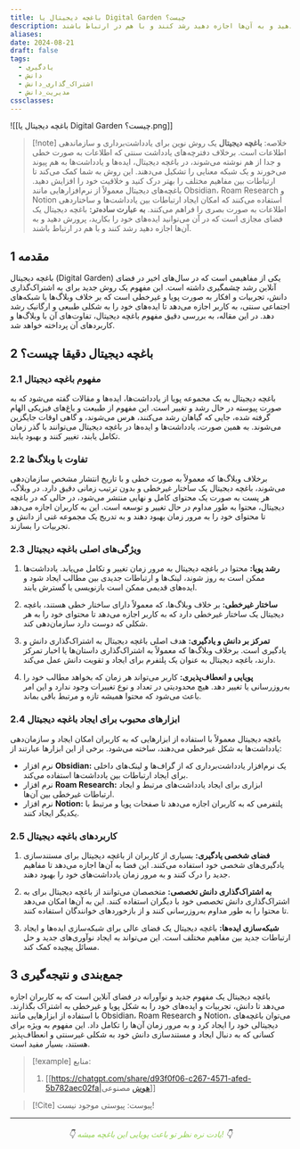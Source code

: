 ```yaml
---
title: باغچه دیجیتال یا Digital Garden چیست؟
description: باغچه دیجیتال یک روش نوین برای یادداشت‌برداری و سازماندهی اطلاعات است. برخلاف دفترچه‌های یادداشت سنتی که اطلاعات به صورت خطی و جدا از هم نوشته می‌شوند، در باغچه دیجیتال، ایده‌ها و یادداشت‌ها به هم پیوند می‌خورند و یک شبکه معنایی را تشکیل می‌دهند. باغچه دیجیتال یک فضای مجازی است که در آن می‌توانید ایده‌های خود را بکارید، پرورش دهید و به آن‌ها اجازه دهید رشد کنند و با هم در ارتباط باشند.
aliases: 
date: 2024-08-21
draft: false
tags:
  - یادگیری
  - دانش
  - اشتراک_گذاری_دانش
  - مدیریت_دانش
cssclasses:
---
```

![[باغچه دیجیتال یا Digital Garden چیست؟.png]]
>[!note] خلاصه:
>**باغچه دیجیتال** یک روش نوین برای یادداشت‌برداری و سازماندهی اطلاعات است. برخلاف دفترچه‌های یادداشت سنتی که اطلاعات به صورت خطی و جدا از هم نوشته می‌شوند، در باغچه دیجیتال، ایده‌ها و یادداشت‌ها به هم پیوند می‌خورند و یک شبکه معنایی را تشکیل می‌دهند. این روش به شما کمک می‌کند تا ارتباطات بین مفاهیم مختلف را بهتر درک کنید و خلاقیت خود را افزایش دهید. باغچه‌های دیجیتال معمولاً از نرم‌افزارهایی مانند Obsidian، Roam Research و Notion استفاده می‌کنند که امکان ایجاد ارتباطات بین یادداشت‌ها و ساختاردهی اطلاعات به صورت بصری را فراهم می‌کنند.
**به عبارت ساده‌تر:** باغچه دیجیتال یک فضای مجازی است که در آن می‌توانید ایده‌های خود را بکارید، پرورش دهید و به آن‌ها اجازه دهید رشد کنند و با هم در ارتباط باشند.

## 1 مقدمه
باغچه دیجیتال (Digital Garden) یکی از مفاهیمی است که در سال‌های اخیر در فضای آنلاین رشد چشمگیری داشته است. این مفهوم یک روش جدید برای به اشتراک‌گذاری دانش، تجربیات و افکار به صورت پویا و غیرخطی است که بر خلاف وبلاگ‌ها یا شبکه‌های اجتماعی سنتی، به کاربر اجازه می‌دهد تا ایده‌های خود را به شکلی طبیعی و ارگانیک رشد دهد. در این مقاله، به بررسی دقیق مفهوم باغچه دیجیتال، تفاوت‌های آن با وبلاگ‌ها و کاربردهای آن پرداخته خواهد شد.

## 2 باغچه دیجیتال دقیقا چیست؟
### 2.1 مفهوم باغچه دیجیتال
باغچه دیجیتال به یک مجموعه پویا از یادداشت‌ها، ایده‌ها و مقالات گفته می‌شود که به صورت پیوسته در حال رشد و تغییر است. این مفهوم از طبیعت و باغ‌های فیزیکی الهام گرفته شده، جایی که گیاهان رشد می‌کنند، هرس می‌شوند، و گاهی اوقات جایگزین می‌شوند. به همین صورت، یادداشت‌ها و ایده‌ها در باغچه دیجیتال می‌توانند با گذر زمان تکامل یابند، تغییر کنند و بهبود یابند.

### 2.2 تفاوت با وبلاگ‌ها
برخلاف وبلاگ‌ها که معمولاً به صورت خطی و با تاریخ انتشار مشخص سازمان‌دهی می‌شوند، باغچه دیجیتال یک ساختار غیرخطی و بدون ترتیب زمانی دقیق دارد. در وبلاگ، هر پست به صورت یک محتوای کامل و نهایی منتشر می‌شود، در حالی که در باغچه دیجیتال، محتوا به طور مداوم در حال تغییر و توسعه است. این به کاربران اجازه می‌دهد تا محتوای خود را به مرور زمان بهبود دهند و به تدریج یک مجموعه غنی از دانش و تجربیات را بسازند.

### 2.3 ویژگی‌های اصلی باغچه دیجیتال
1. **رشد پویا:** محتوا در باغچه دیجیتال به مرور زمان تغییر و تکامل می‌یابد. یادداشت‌ها ممکن است به روز شوند، لینک‌ها و ارتباطات جدیدی بین مطالب ایجاد شود و ایده‌های قدیمی ممکن است بازنویسی یا گسترش یابند.
    
2. **ساختار غیرخطی:** بر خلاف وبلاگ‌ها، که معمولاً دارای ساختار خطی هستند، باغچه دیجیتال یک ساختار غیرخطی دارد که به کاربر اجازه می‌دهد تا محتوای خود را به هر شکلی که دوست دارد سازمان‌دهی کند.
    
3. **تمرکز بر دانش و یادگیری:** هدف اصلی باغچه دیجیتال به اشتراک‌گذاری دانش و یادگیری است. برخلاف وبلاگ‌ها که معمولاً به اشتراک‌گذاری داستان‌ها یا اخبار تمرکز دارند، باغچه دیجیتال به عنوان یک پلتفرم برای ایجاد و تقویت دانش عمل می‌کند.
    
4. **پویایی و انعطاف‌پذیری:** کاربر می‌تواند هر زمان که بخواهد مطالب خود را به‌روزرسانی یا تغییر دهد. هیچ محدودیتی در تعداد و نوع تغییرات وجود ندارد و این امر باعث می‌شود که محتوا همیشه تازه و مرتبط باقی بماند.
    

### 2.4 ابزارهای محبوب برای ایجاد باغچه دیجیتال
باغچه دیجیتال معمولاً با استفاده از ابزارهایی که به کاربران امکان ایجاد و سازمان‌دهی یادداشت‌ها به شکل غیرخطی می‌دهند، ساخته می‌شود. برخی از این ابزارها عبارتند از:

- نرم افزار **Obsidian:** یک نرم‌افزار یادداشت‌برداری که از گراف‌ها و لینک‌های داخلی برای ایجاد ارتباطات بین یادداشت‌ها استفاده می‌کند.
- نرم افزار **Roam Research:** ابزاری برای ایجاد یادداشت‌های مرتبط و ایجاد ارتباطات غیرخطی بین آن‌ها.
- نرم افزار **Notion:** پلتفرمی که به کاربران اجازه می‌دهد تا صفحات پویا و مرتبط با یکدیگر ایجاد کنند.

### 2.5 کاربردهای باغچه دیجیتال
1. **فضای شخصی یادگیری:** بسیاری از کاربران از باغچه دیجیتال برای مستندسازی یادگیری‌های شخصی خود استفاده می‌کنند. این فضا به آن‌ها اجازه می‌دهد تا مفاهیم جدید را درک کنند و به مرور زمان یادداشت‌های خود را بهبود دهند.
    
2. **به اشتراک‌گذاری دانش تخصصی:** متخصصان می‌توانند از باغچه دیجیتال برای به اشتراک‌گذاری دانش تخصصی خود با دیگران استفاده کنند. این به آن‌ها امکان می‌دهد تا محتوا را به طور مداوم به‌روزرسانی کنند و از بازخوردهای خوانندگان استفاده کنند.
    
3. **شبکه‌سازی ایده‌ها:** باغچه دیجیتال یک فضای عالی برای شبکه‌سازی ایده‌ها و ایجاد ارتباطات جدید بین مفاهیم مختلف است. این می‌تواند به ایجاد نوآوری‌های جدید و حل مسائل پیچیده کمک کند.
## 3 جمع‌بندی و نتیجه‌گیری
باغچه دیجیتال یک مفهوم جدید و نوآورانه در فضای آنلاین است که به کاربران اجازه می‌دهد تا دانش، تجربیات و ایده‌های خود را به شکل پویا و غیرخطی به اشتراک بگذارند. با استفاده از ابزارهایی مانند Obsidian، Roam Research و Notion، می‌توان باغچه‌های دیجیتالی خود را ایجاد کرد و به مرور زمان آن‌ها را تکامل داد. این مفهوم به ویژه برای کسانی که به دنبال ایجاد و مستندسازی دانش خود به شکلی غیرسنتی و انعطاف‌پذیر هستند، بسیار مفید است.

>[!example] منابع:
>1. [[https://chatgpt.com/share/d93f0f06-c267-4571-afed-5b782aec02fa|هوش مصنوعی]]

>[!Cite] پیوست:
>پیوستی موجود نیست!

---
###### <center>👇 <font color="#92d050">یادت نره نظر تو باعث پویایی این باغچه میشه!</font> 👇</center>